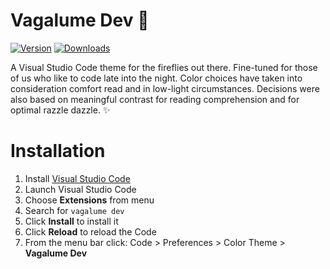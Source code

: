 # Vagalume Dev 🐛

[![Version](https://vsmarketplacebadge.apphb.com/version/vagalume.digital.vagalume-dev.svg)](https://aka.ms/nightowl)
[![Downloads](https://img.shields.io/vscode-marketplace/r/vagalume.digital.vagalume-dev.svg)](https://aka.ms/nightowl)

A Visual Studio Code theme for the fireflies out there. Fine-tuned for those of us who like to code late into the night. Color choices have taken into consideration comfort read and in low-light circumstances. Decisions were also based on meaningful contrast for reading comprehension and for optimal razzle dazzle. ✨

# Installation

1.  Install [Visual Studio Code](https://code.visualstudio.com/)
2.  Launch Visual Studio Code
3.  Choose **Extensions** from menu
4.  Search for `vagalume dev`
5.  Click **Install** to install it
6.  Click **Reload** to reload the Code
7.  From the menu bar click: Code > Preferences > Color Theme > **Vagalume Dev**
